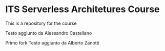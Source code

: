 # ITS Serverless Architetures Course
This is a repository for the course


Testo aggiunto da Alessandro Castellano

Primo fork
Testo aggiunto da Alberto Zanotti

